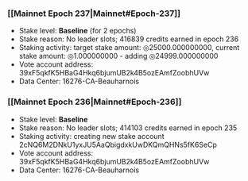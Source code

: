 ### [[Mainnet Epoch 237|Mainnet#Epoch-237]]
* Stake level: **Baseline** (for 2 epochs)
* Stake reason: No leader slots; 416839 credits earned in epoch 236
* Staking activity: target stake amount: ◎25000.000000000, current stake amount: ◎1.000000000 - adding ◎24999.000000000
* Vote account address: 39xF5qkfK5HBaG4Hkq6bjumUB2k4B5ozEAmfZoobhUVw
* Data Center: 16276-CA-Beauharnois
### [[Mainnet Epoch 236|Mainnet#Epoch-236]]
* Stake level: **Baseline**
* Stake reason: No leader slots; 414103 credits earned in epoch 235
* Staking activity: creating new stake account 2cNQ6M2DNkU1yxJU5AaQbigdxkUwDKQmQHNs5fK6SeCp
* Vote account address: 39xF5qkfK5HBaG4Hkq6bjumUB2k4B5ozEAmfZoobhUVw
* Data Center: 16276-CA-Beauharnois